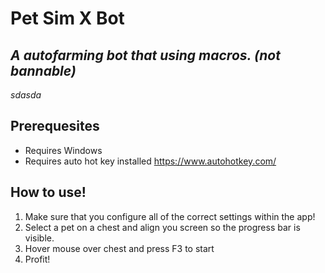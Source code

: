 # Pet Sim X Bot
## _A autofarming bot that using macros. (not bannable)_
_sdasda_

## Prerequesites

- Requires Windows
- Requires auto hot key installed https://www.autohotkey.com/

## How to use!

1) Make sure that you configure all of the correct settings within the app! 
2) Select a pet on a chest and align you screen so the progress bar is visible.
3) Hover mouse over chest and press F3 to start
4) Profit!

